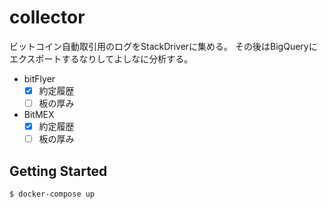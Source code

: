 # collector

ビットコイン自動取引用のログをStackDriverに集める。
その後はBigQueryにエクスポートするなりしてよしなに分析する。

- bitFlyer
    - [x] 約定履歴
    - [ ] 板の厚み
- BitMEX
    - [x] 約定履歴
    - [ ] 板の厚み

## Getting Started

```
$ docker-compose up
```

